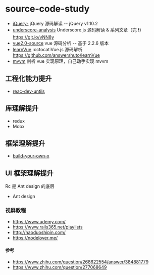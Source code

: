 # source-code-study

- [jQuery-](https://github.com/chokcoco/jQuery-) jQuery 源码解读 -- jQuery v1.10.2
- [underscore-analysis](https://github.com/anzichi/underscore-analysis) Underscore.js 源码解读 & 系列文章（完 ❗️） https://git.io/vNN8y
- [vue2.0-source](https://github.com/liutao/vue2.0-source) vue 源码分析 -- 基于 2.2.6 版本
- [learnVue](https://github.com/answershuto/learnVue) :octocat:Vue.js 源码解析 https://github.com/answershuto/learnVue
- [mvvm](https://github.com/DMQ/mvvm) 剖析 vue 实现原理，自己动手实现 mvvm

## 工程化能力提升

- [reac-dev-untils](https://github.com/facebook/create-react-app/tree/next/packages/react-dev-utils)

## 库理解提升

- redux
- Mobx

## 框架理解提升

- [build-your-own-x](https://github.com/danistefanovic/build-your-own-x)

## UI 框架理解提升

Rc 是 Ant design 的底层

- Ant design

### 视屏教程

- https://www.udemy.com/
- https://www.rails365.net/playlists
- http://haoduoshipin.com/
- https://nodelover.me/

#### 参考

- https://www.zhihu.com/question/268622554/answer/384881779
- https://www.zhihu.com/question/277068649
